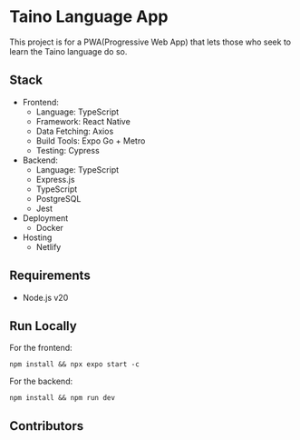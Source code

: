 # Taino Language App

This project is for a PWA(Progressive Web App) that lets those who seek to learn the Taino language do so. 

## Stack 
- Frontend:
    - Language: TypeScript
    - Framework: React Native
    - Data Fetching: Axios
    - Build Tools: Expo Go + Metro
    - Testing: Cypress
- Backend:
    - Language: TypeScript
    - Express.js
    - TypeScript
    - PostgreSQL
    - Jest
- Deployment
    - Docker
- Hosting
    - Netlify

## Requirements
- Node.js v20

## Run Locally
For the frontend:
```
npm install && npx expo start -c
```

For the backend:
```
npm install && npm run dev
```

## Contributors

